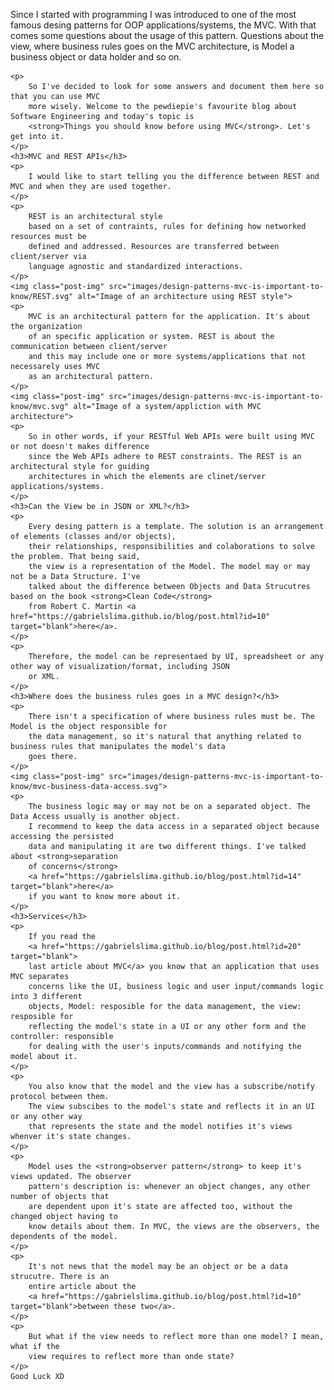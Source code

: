 <div style="text-align: left;">
    <p>
        Since I started with programming I was introduced to one of the most
        famous desing patterns for OOP applications/systems, the MVC.
        With that comes some questions about the usage of this pattern. Questions about the view,
        where business rules goes on the MVC architecture, is Model a business object or
        data holder and so on.
    </p>

    <p>
        So I've decided to look for some answers and document them here so that you can use MVC
        more wisely. Welcome to the pewdiepie's favourite blog about Software Engineering and today's topic is
        <strong>Things you should know before using MVC</strong>. Let's get into it.
    </p>
    <h3>MVC and REST APIs</h3>
    <p>
        I would like to start telling you the difference between REST and MVC and when they are used together.
    </p>
    <p>
        REST is an architectural style
        based on a set of contraints, rules for defining how networked resources must be
        defined and addressed. Resources are transferred between client/server via
        language agnostic and standardized interactions.
    </p>
    <img class="post-img" src="images/design-patterns-mvc-is-important-to-know/REST.svg" alt="Image of an architecture using REST style">
    <p>
        MVC is an architectural pattern for the application. It's about the organization
        of an specific application or system. REST is about the communication between client/server
        and this may include one or more systems/applications that not necessarely uses MVC
        as an architectural pattern.
    </p>
    <img class="post-img" src="images/design-patterns-mvc-is-important-to-know/mvc.svg" alt="Image of a system/appliction with MVC architecture">
    <p>
        So in other words, if your RESTful Web APIs were built using MVC or not doesn't makes difference
        since the Web APIs adhere to REST constraints. The REST is an architectural style for guiding
        architectures in which the elements are clinet/server applications/systems.
    </p>
    <h3>Can the View be in JSON or XML?</h3>
    <p>
        Every desing pattern is a template. The solution is an arrangement of elements (classes and/or objects),
        their relationships, responsibilities and colaborations to solve the problem. That being said,
        the view is a representation of the Model. The model may or may not be a Data Structure. I've
        talked about the difference between Objects and Data Strucutres based on the book <strong>Clean Code</strong>
        from Robert C. Martin <a href="https://gabrielslima.github.io/blog/post.html?id=10" target="blank">here</a>.
    </p>
    <p>
        Therefore, the model can be representaed by UI, spreadsheet or any other way of visualization/format, including JSON
        or XML.
    </p>
    <h3>Where does the business rules goes in a MVC design?</h3>
    <p>
        There isn't a specification of where business rules must be. The Model is the object responsible for
        the data management, so it's natural that anything related to business rules that manipulates the model's data
        goes there.
    </p>
    <img class="post-img" src="images/design-patterns-mvc-is-important-to-know/mvc-business-data-access.svg">
    <p>
        The business logic may or may not be on a separated object. The Data Access usually is another object.
        I recommend to keep the data access in a separated object because accessing the persisted
        data and manipulating it are two different things. I've talked about <strong>separation
        of concerns</strong>
        <a href="https://gabrielslima.github.io/blog/post.html?id=14" target="blank">here</a>
        if you want to know more about it.
    </p>
    <h3>Services</h3>
    <p>
        If you read the
        <a href="https://gabrielslima.github.io/blog/post.html?id=20" target="blank">
        last article about MVC</a> you know that an application that uses MVC separates
        concerns like the UI, business logic and user input/commands logic into 3 different
        objects, Model: resposible for the data management, the view: resposible for
        reflecting the model's state in a UI or any other form and the controller: responsible
        for dealing with the user's inputs/commands and notifying the model about it.
    </p>
    <p>
        You also know that the model and the view has a subscribe/notify protocol between them.
        The view subscibes to the model's state and reflects it in an UI or any other way
        that represents the state and the model notifies it's views whenver it's state changes.
    </p>
    <p>
        Model uses the <strong>observer pattern</strong> to keep it's views updated. The observer
        pattern's description is: whenever an object changes, any other number of objects that
        are dependent upon it's state are affected too, without the changed object having to
        know details about them. In MVC, the views are the observers, the dependents of the model.
    </p>
    <p>
        It's not news that the model may be an object or be a data strucutre. There is an
        entire article about the
        <a href="https://gabrielslima.github.io/blog/post.html?id=10" target="blank">between these two</a>.
    </p>
    <p>
        But what if the view needs to reflect more than one model? I mean, what if the
        view requires to reflect more than onde state?
    </p>
    Good Luck XD
</div>